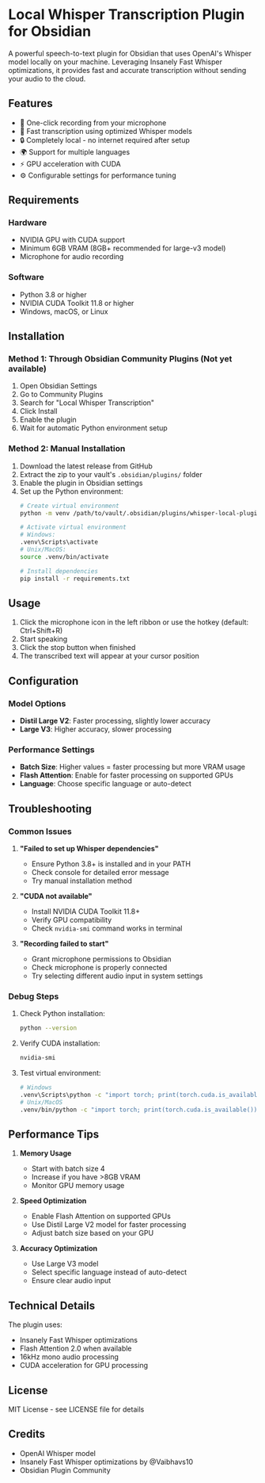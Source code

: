 # Local Whisper Transcription Plugin for Obsidian

A powerful speech-to-text plugin for Obsidian that uses OpenAI's Whisper model locally on your machine. Leveraging Insanely Fast Whisper optimizations, it provides fast and accurate transcription without sending your audio to the cloud.

## Features

- 🎤 One-click recording from your microphone
- 🚀 Fast transcription using optimized Whisper models
- 🔒 Completely local - no internet required after setup
- 🌍 Support for multiple languages
- ⚡ GPU acceleration with CUDA
- ⚙️ Configurable settings for performance tuning

## Requirements

### Hardware
- NVIDIA GPU with CUDA support
- Minimum 6GB VRAM (8GB+ recommended for large-v3 model)
- Microphone for audio recording

### Software
- Python 3.8 or higher
- NVIDIA CUDA Toolkit 11.8 or higher
- Windows, macOS, or Linux

## Installation

### Method 1: Through Obsidian Community Plugins (Not yet available)
1. Open Obsidian Settings
2. Go to Community Plugins
3. Search for "Local Whisper Transcription"
4. Click Install
5. Enable the plugin
6. Wait for automatic Python environment setup

### Method 2: Manual Installation
1. Download the latest release from GitHub
2. Extract the zip to your vault's `.obsidian/plugins/` folder
3. Enable the plugin in Obsidian settings
4. Set up the Python environment:
   ```bash
   # Create virtual environment
   python -m venv /path/to/vault/.obsidian/plugins/whisper-local-plugin/.venv
   
   # Activate virtual environment
   # Windows:
   .venv\Scripts\activate
   # Unix/MacOS:
   source .venv/bin/activate
   
   # Install dependencies
   pip install -r requirements.txt
   ```

## Usage

1. Click the microphone icon in the left ribbon or use the hotkey (default: Ctrl+Shift+R)
2. Start speaking
3. Click the stop button when finished
4. The transcribed text will appear at your cursor position

## Configuration

### Model Options
- **Distil Large V2**: Faster processing, slightly lower accuracy
- **Large V3**: Higher accuracy, slower processing

### Performance Settings
- **Batch Size**: Higher values = faster processing but more VRAM usage
- **Flash Attention**: Enable for faster processing on supported GPUs
- **Language**: Choose specific language or auto-detect

## Troubleshooting

### Common Issues

1. **"Failed to set up Whisper dependencies"**
   - Ensure Python 3.8+ is installed and in your PATH
   - Check console for detailed error message
   - Try manual installation method

2. **"CUDA not available"**
   - Install NVIDIA CUDA Toolkit 11.8+
   - Verify GPU compatibility
   - Check `nvidia-smi` command works in terminal

3. **"Recording failed to start"**
   - Grant microphone permissions to Obsidian
   - Check microphone is properly connected
   - Try selecting different audio input in system settings

### Debug Steps

1. Check Python installation:
   ```bash
   python --version
   ```

2. Verify CUDA installation:
   ```bash
   nvidia-smi
   ```

3. Test virtual environment:
   ```bash
   # Windows
   .venv\Scripts\python -c "import torch; print(torch.cuda.is_available())"
   # Unix/MacOS
   .venv/bin/python -c "import torch; print(torch.cuda.is_available())"
   ```

## Performance Tips

1. **Memory Usage**
   - Start with batch size 4
   - Increase if you have >8GB VRAM
   - Monitor GPU memory usage

2. **Speed Optimization**
   - Enable Flash Attention on supported GPUs
   - Use Distil Large V2 model for faster processing
   - Adjust batch size based on your GPU

3. **Accuracy Optimization**
   - Use Large V3 model
   - Select specific language instead of auto-detect
   - Ensure clear audio input

## Technical Details

The plugin uses:
- Insanely Fast Whisper optimizations
- Flash Attention 2.0 when available
- 16kHz mono audio processing
- CUDA acceleration for GPU processing

## License

MIT License - see LICENSE file for details

## Credits

- OpenAI Whisper model
- Insanely Fast Whisper optimizations by @Vaibhavs10
- Obsidian Plugin Community